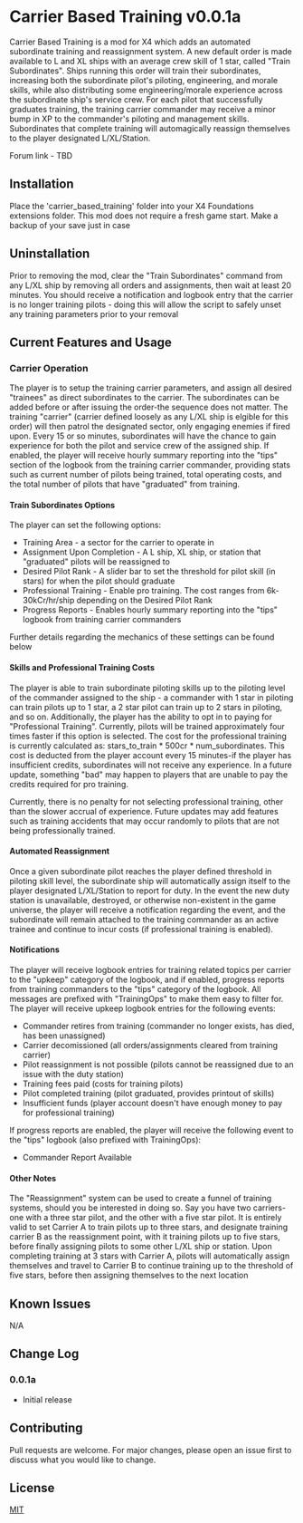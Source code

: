 # Carrier Based Training v0.0.1a

Carrier Based Training is a mod for X4 which adds an automated subordinate training and reassignment system. A new default order is made available to L and XL ships with an average crew skill of 1 star, called "Train Subordinates".  Ships running this order will train their subordinates, increasing both the subordinate pilot's piloting, engineering, and morale skills, while also distributing some engineering/morale experience across the subordinate ship's service crew.  For each pilot that successfully graduates training, the training carrier commander may receive a minor bump in XP to the commander's piloting and management skills.  Subordinates that complete training will automagically reassign themselves to the player designated L/XL/Station.

Forum link - TBD

## Installation

Place the 'carrier_based_training' folder into your X4 Foundations extensions folder.  This mod does not require a fresh game start. Make a backup of your save just in case

## Uninstallation
Prior to removing the mod, clear the "Train Subordinates" command from any L/XL ship by removing all orders and assignments, then wait at least 20 minutes.  You should receive a notification and logbook entry that the carrier is no longer training pilots - doing this will allow the script to safely unset any training parameters prior to your removal

## Current Features and Usage

### Carrier Operation
The player is to setup the training carrier parameters, and assign all desired "trainees" as direct subordinates to the carrier.  The subordinates can be added before or after issuing the order-the sequence does not matter.  The training "carrier" (carrier defined loosely as any L/XL ship is elgible for this order) will then patrol the designated sector, only engaging enemies if fired upon. Every 15 or so minutes, subordinates will have the chance to gain experience for both the pilot and service crew of the assigned ship. If enabled, the player will receive hourly summary reporting into the "tips" section of the logbook from the training carrier commander, providing stats such as current number of pilots being trained, total operating costs, and the total number of pilots that have "graduated" from training.

#### Train Subordinates Options
The player can set the following options:

- Training Area - a sector for the carrier to operate in
- Assignment Upon Completion - A L ship, XL ship, or station that "graduated" pilots will be reassigned to
- Desired Pilot Rank - A slider bar to set the threshold for pilot skill (in stars) for when the pilot should graduate
- Professional Training - Enable pro training.  The cost ranges from 6k-30kCr/hr/ship depending on the Desired Pilot Rank
- Progress Reports - Enables hourly summary reporting into the "tips" logbook from training carrier commanders

Further details regarding the mechanics of these settings can be found below

#### Skills and Professional Training Costs
The player is able to train subordinate piloting skills up to the piloting level of the commander assigned to the ship - a commander with 1 star in piloting can train pilots up to 1 star, a 2 star pilot can train up to 2 stars in piloting, and so on. Additionally, the player has the ability to opt in to paying for "Professional Training".  Currently, pilots will be trained approximately four times faster if this option is selected. The cost for the professional training is currently calculated as: 
stars_to_train * 500cr * num_subordinates.  This cost is deducted from the player account every 15 minutes-if the player has insufficient credits, subordinates will not receive any experience.  In a future update, something "bad" may happen to players that are unable to pay the credits required for pro training.

Currently, there is no penalty for not selecting professional training, other than the slower accrual of experience.  Future updates may add features such as training accidents that may occur randomly to pilots that are not being professionally trained.

#### Automated Reassignment
Once a given subordinate pilot reaches the player defined threshold in piloting skill level, the subordinate ship will automatically assign itself to the player designated L/XL/Station to report for duty.  In the event the new duty station is unavailable, destroyed, or otherwise non-existent in the game universe, the player will receive a notification regarding the event, and the subordinate will remain attached to the training commander as an active trainee and continue to incur costs (if professional training is enabled).

#### Notifications
The player will receive logbook entries for training related topics per carrier to the "upkeep" category of the logbook, and if enabled, progress reports from training commanders to the "tips" category of the logbook.  All messages are prefixed with "TrainingOps" to make them easy to filter for.  The player will receive upkeep logbook entries for the following events:

- Commander retires from training (commander no longer exists, has died, has been unassigned)
- Carrier decomissioned (all orders/assignments cleared from training carrier)
- Pilot reassignment is not possible (pilots cannot be reassigned due to an issue with the duty station)
- Training fees paid (costs for training pilots)
- Pilot completed training (pilot graduated, provides printout of skills)
- Insufficient funds (player account doesn't have enough money to pay for professional training)

If progress reports are enabled, the player will receive the following event to the "tips" logbook (also prefixed with TrainingOps):

- Commander Report Available

#### Other Notes
The "Reassignment" system can be used to create a funnel of training systems, should you be interested in doing so.  Say you have two carriers-one with a three star pilot, and the other with a five star pilot.  It is entirely valid to set Carrier A to train pilots up to three stars, and designate training carrier B as the reassignment point, with it training pilots up to five stars, before finally assigning pilots to some other L/XL ship or station.  Upon completing training at 3 stars with Carrier A, pilots will automatically assign themselves and travel to Carrier B to continue training up to the threshold of five stars, before then assigning themselves to the next location


## Known Issues
N/A

## Change Log

### 0.0.1a
- Initial release

## Contributing
Pull requests are welcome. For major changes, please open an issue first to discuss what you would like to change. 
## License
[MIT](https://choosealicense.com/licenses/mit/)
